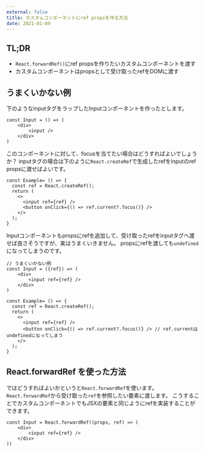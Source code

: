```yaml
---
external: false
title: カスタムコンポーネントにref propsを作る方法
date: 2021-01-09
---
```


## TL;DR
- `React.forwardRef()`にref propsを作りたいカスタムコンポーネントを渡す
- カスタムコンポーネントはpropsとして受け取ったrefをDOMに渡す

## うまくいかない例

下のようなinputタグをラップしたInputコンポーネントを作ったとします。

```tsx
const Input = () => (
	<div>
		<input />
	</div>
)
```

このコンポーネントに対して、focusを当てたい場合はどうすればよいでしょうか？
inputタグの場合は下のように`React.createRef`で生成したrefをinputのref propsに渡せばよいです。

```tsx
const Example= () => {
  const ref = React.createRef();
  return (
    <>
      <input ref={ref} />
      <button onClick={() => ref.current?.focus()} />
    </>
  );
}
```

Inputコンポーネントもpropsにrefを追加して、受け取ったrefをinputタグへ渡せば良さそうですが、実はうまくいきません。
propsにrefを渡しても`undefined`になってしまうのです。

```tsx
// うまくいかない例
const Input = ({ref}) => (
	<div>
		<input ref={ref} />
	</div>
)

const Example= () => {
  const ref = React.createRef();
  return (
    <>
      <input ref={ref} />
      <button onClick={() => ref.current?.focus()} /> // ref.currentはundefinedになってしまう
    </>
  );
}
```

## React.forwardRef を使った方法

ではどうすればよいかというと`React.forwardRef`を使います。
`React.forwardRef`から受け取った`ref`を参照したい要素に渡します。
こうすることでカスタムコンポーネントでもJSXの要素と同じようにrefを実装することができます。

```tsx
const Input = React.forwardRef((props, ref) => (
	<div>
		<input ref={ref} />
	</div>
))
```
